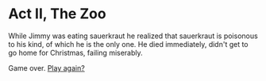 # Act II, The Zoo

While Jimmy was eating sauerkraut he realized that sauerkraut is
poisonous to his kind, of which he is the only one. He died
immediately, didn't get to go home for Christmas, failing miserably.

Game over. [Play again?](../act1/start.md)
